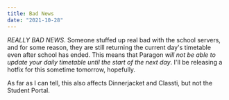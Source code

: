 ```yaml
---
title: Bad News
date: "2021-10-28"
---
```

*REALLY BAD NEWS*. Someone stuffed up real bad with the school servers, and for some reason, they are still returning the current day's timetable even after school has ended. This means that Paragon *will not be able to update your daily timetable until the start of the next day*. I'll be releasing a hotfix for this sometime tomorrow, hopefully.

As far as I can tell, this also affects Dinnerjacket and Classti, but not the Student Portal.